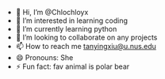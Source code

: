 - 👋 Hi, I’m @Chlochloyx
- 👀 I’m interested in learning coding
- 🌱 I’m currently learning python
- 💞️ I’m looking to collaborate on any projects
- 📫 How to reach me tanyingxiu@u.nus.edu
- 😄 Pronouns: She
- ⚡ Fun fact: fav animal is polar bear 

<!---
Chlochloyx/Chlochloyx is a ✨ special ✨ repository because its `README.md` (this file) appears on your GitHub profile.
You can click the Preview link to take a look at your changes.
--->
